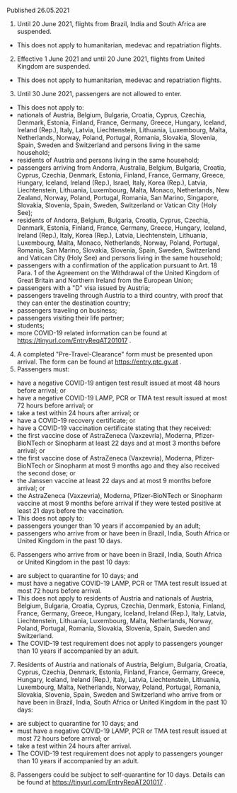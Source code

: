Published 26.05.2021
1. Until 20 June 2021, flights from Brazil, India and South Africa are suspended.
- This does not apply to humanitarian, medevac and repatriation flights.
2. Effective 1 June 2021 and until 20 June 2021, flights from United Kingdom are suspended.
- This does not apply to humanitarian, medevac and repatriation flights.
3. Until 30 June 2021, passengers are not allowed to enter.
- This does not apply to:
- nationals of Austria, Belgium, Bulgaria, Croatia, Cyprus, Czechia, Denmark, Estonia, Finland, France, Germany, Greece, Hungary, Iceland, Ireland (Rep.), Italy, Latvia, Liechtenstein, Lithuania, Luxembourg, Malta, Netherlands, Norway, Poland, Portugal, Romania, Slovakia, Slovenia, Spain, Sweden and Switzerland and persons living in the same household;
- residents of Austria and persons living in the same household;
- passengers arriving from Andorra, Australia, Belgium, Bulgaria, Croatia, Cyprus, Czechia, Denmark, Estonia, Finland, France, Germany, Greece, Hungary, Iceland, Ireland (Rep.), Israel, Italy, Korea (Rep.), Latvia, Liechtenstein, Lithuania, Luxembourg, Malta, Monaco, Netherlands, New Zealand, Norway, Poland, Portugal, Romania, San Marino, Singapore, Slovakia, Slovenia, Spain, Sweden, Switzerland or Vatican City (Holy See);
- residents of Andorra, Belgium, Bulgaria, Croatia, Cyprus, Czechia, Denmark, Estonia, Finland, France, Germany, Greece, Hungary, Iceland, Ireland (Rep.), Italy, Korea (Rep.), Latvia, Liechtenstein, Lithuania, Luxembourg, Malta, Monaco, Netherlands, Norway, Poland, Portugal, Romania, San Marino, Slovakia, Slovenia, Spain, Sweden, Switzerland and Vatican City (Holy See) and persons living in the same household;
- passengers with a confirmation of the application pursuant to Art. 18 Para. 1 of the Agreement on the Withdrawal of the United Kingdom of Great Britain and Northern Ireland from the European Union;
- passengers with a "D" visa issued by Austria;
- passengers traveling through Austria to a third country, with proof that they can enter the destination country;
- passengers traveling on business;
- passengers visiting their life partner;
- students;
- more COVID-19 related information can be found at <a href="https://tinyurl.com/EntryReqAT201017">https://tinyurl.com/EntryReqAT201017</a> .
4. A completed "Pre-Travel-Clearance" form must be presented upon arrival. The form can be found at <a href="https://entry.ptc.gv.at">https://entry.ptc.gv.at</a> .
5. Passengers must:
- have a negative COVID-19 antigen test result issued at most 48 hours before arrival; or
- have a negative COVID-19 LAMP, PCR or TMA test result issued at most 72 hours before arrival; or
- take a test within 24 hours after arrival; or
- have a COVID-19 recovery certificate; or
- have a COVID-19 vaccination certificate stating that they received:
- the first vaccine dose of AstraZeneca (Vaxzevria), Moderna, Pfizer-BioNTech or Sinopharm at least 22 days and at most 3 months before arrival; or
- the first vaccine dose of AstraZeneca (Vaxzevria), Moderna, Pfizer-BioNTech or Sinopharm at most 9 months ago and they also received the second dose; or
- the Janssen vaccine at least 22 days and at most 9 months before arrival; or
- the AstraZeneca (Vaxzevria), Moderna, Pfizer-BioNTech or Sinopharm vaccine at most 9 months before arrival if they were tested positive at least 21 days before the vaccination.
- This does not apply to:
- passengers younger than 10 years if accompanied by an adult;
- passengers who arrive from or have been in Brazil, India, South Africa or United Kingdom in the past 10 days.
6. Passengers who arrive from or have been in Brazil, India, South Africa or United Kingdom in the past 10 days:
- are subject to quarantine for 10 days; and
- must have a negative COVID-19 LAMP, PCR or TMA test result issued at most 72 hours before arrival. 
- This does not apply to residents of Austria and nationals of Austria, Belgium, Bulgaria, Croatia, Cyprus, Czechia, Denmark, Estonia, Finland, France, Germany, Greece, Hungary, Iceland, Ireland (Rep.), Italy, Latvia, Liechtenstein, Lithuania, Luxembourg, Malta, Netherlands, Norway, Poland, Portugal, Romania, Slovakia, Slovenia, Spain, Sweden and Switzerland. 
- The COVID-19 test requirement does not apply to passengers younger than 10 years if accompanied by an adult.
7. Residents of Austria and nationals of Austria, Belgium, Bulgaria, Croatia, Cyprus, Czechia, Denmark, Estonia, Finland, France, Germany, Greece, Hungary, Iceland, Ireland (Rep.), Italy, Latvia, Liechtenstein, Lithuania, Luxembourg, Malta, Netherlands, Norway, Poland, Portugal, Romania, Slovakia, Slovenia, Spain, Sweden and Switzerland who arrive from or have been in Brazil, India, South Africa or United Kingdom in the past 10 days:
- are subject to quarantine for 10 days; and
- must have a negative COVID-19 LAMP, PCR or TMA test result issued at most 72 hours before arrival; or
- take a test within 24 hours after arrival. 
- The COVID-19 test requirement does not apply to passengers younger than 10 years if accompanied by an adult.
8. Passengers could be subject to self-quarantine for 10 days. Details can be found at <a href="https://tinyurl.com/EntryReqAT201017">https://tinyurl.com/EntryReqAT201017</a> .

